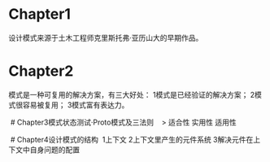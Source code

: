   # Chapter1
  设计模式来源于土木工程师克里斯托弗·亚历山大的早期作品。
  
  # Chapter2
  模式是一种可复用的解决方案，有三大好处：
  1模式是已经验证的解决方案；
  2模式很容易被复用；
  3模式富有表达力。
  
  # Chapter3模式状态测试·Proto模式及三法则
    > 适合性 实用性 适用性 
    
  # Chapter4设计模式的结构
  1上下文 2上下文里产生的元件系统 3解决元件在上下文中自身问题的配置
  
  
  
